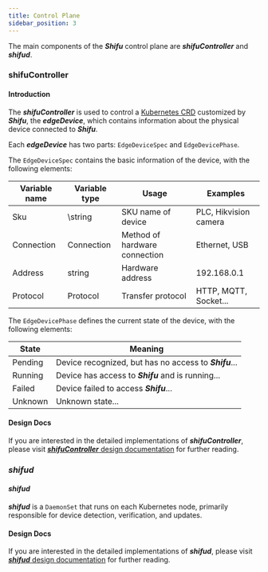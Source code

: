 ```yaml
---
title: Control Plane
sidebar_position: 3
---
```


The main components of the ***Shifu*** control plane are ***shifuController*** and ***shifud***.

### shifuController

#### Introduction

The ***shifuController*** is used to control a [Kubernetes CRD](https://kubernetes.io/docs/tasks/extend-kubernetes/custom-resources/custom-resource-definitions/) customized by ***Shifu***, the ***edgeDevice***, which contains information about the physical device connected to ***Shifu***.

Each ***edgeDevice*** has two parts: `EdgeDeviceSpec` and `EdgeDevicePhase`.

The `EdgeDeviceSpec` contains the basic information of the device, with the following elements:

| Variable name | Variable type | Usage | Examples |
|--|--|--|--|
| Sku        | \string     | SKU name of device            | PLC, Hikvision camera |
| Connection | Connection | Method of hardware connection | Ethernet, USB |
| Address    | string     | Hardware address              | 192.168.0.1 |
| Protocol   | Protocol   | Transfer protocol             | HTTP, MQTT, Socket...|

The `EdgeDevicePhase` defines the current state of the device, with the following elements:

| State | Meaning |
|--|--|
| Pending | Device recognized, but has no access to ***Shifu***... |
| Running | Device has access to ***Shifu*** and is running... |
| Failed  | Device failed to access ***Shifu***... |
| Unknown | Unknown state... |

#### Design Docs 

If you are interested in the detailed implementations of ***shifuController***, please visit [***shifuController*** design documentation](https://github.com/Edgenesis/shifu/blob/main/docs/design/design-shifuController.md) for further reading.

### ***shifud***

#### ***shifud***

***shifud*** is a `DaemonSet` that runs on each Kubernetes node, primarily responsible for device detection, verification, and updates.

#### Design Docs

If you are interested in the detailed implementations of ***shifud***, please visit [***shifud*** design documentation](https://github.com/Edgenesis/shifu/blob/main/docs/design/design-shifud.md) for further reading.
